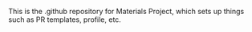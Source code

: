 This is the .github repository for Materials Project, which sets up things such as PR templates, profile, etc.